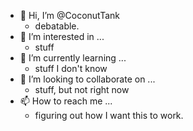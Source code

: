 - 👋 Hi, I’m @CoconutTank
  - debatable.
- 👀 I’m interested in ...
  - stuff
- 🌱 I’m currently learning ...
  - stuff I don't know
- 💞️ I’m looking to collaborate on ...
  - stuff, but not right now
- 📫 How to reach me ...
  - figuring out how I want this to work.

<!---
CoconutTank/CoconutTank is a ✨ special ✨ repository because its `README.md` (this file) appears on your GitHub profile.
You can click the Preview link to take a look at your changes.
--->
